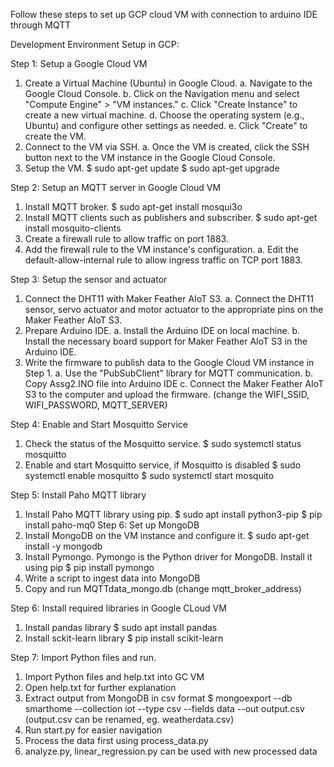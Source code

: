 Follow these steps to set up GCP cloud VM with connection to arduino IDE through MQTT

Development Environment Setup in GCP:

Step 1: Setup a Google Cloud VM
1) Create a Virtual Machine (Ubuntu) in Google Cloud.
a. Navigate to the Google Cloud Console.
b. Click on the Navigation menu and select "Compute Engine" > "VM instances."
c. Click "Create Instance" to create a new virtual machine.
d. Choose the operating system (e.g., Ubuntu) and configure other settings as needed.
e. Click "Create" to create the VM.
2) Connect to the VM via SSH.
a. Once the VM is created, click the SSH button next to the VM instance in the Google Cloud Console.
3) Setup the VM.
$ sudo apt-get update
$ sudo apt-get upgrade

Step 2: Setup an MQTT server in Google Cloud VM
1) Install MQTT broker.
$ sudo apt-get install mosqui3o
2) Install MQTT clients such as publishers and subscriber.
$ sudo apt-get install mosquito-clients
3) Create a firewall rule to allow traffic on port 1883.
4) Add the firewall rule to the VM instance's configuration.
a. Edit the default-allow-internal rule to allow ingress traffic on TCP port 1883.

Step 3: Setup the sensor and actuator
1) Connect the DHT11 with Maker Feather AIoT S3.
a. Connect the DHT11 sensor, servo actuator and motor actuator to the appropriate pins on the Maker Feather AIoT S3.
2) Prepare Arduino IDE.
a. Install the Arduino IDE on local machine.
b. Install the necessary board support for Maker Feather AIoT S3 in the Arduino IDE.
3) Write the firmware to publish data to the Google Cloud VM instance in Step 1.
a. Use the "PubSubClient" library for MQTT communication.
b. Copy Assg2.INO file into Arduino IDE
c. Connect the Maker Feather AIoT S3 to the computer and upload the firmware. (change the WIFI_SSID, WIFI_PASSWORD, MQTT_SERVER)

Step 4: Enable and Start Mosquitto Service
1) Check the status of the Mosquitto service.
$ sudo systemctl status mosquitto
2) Enable and start Mosquitto service, if Mosquitto is disabled
$ sudo systemctl enable mosquitto
$ sudo systemctl start mosquito

Step 5: Install Paho MQTT library
1) Install Paho MQTT library using pip.
$ sudo apt install python3-pip
$ pip install paho-mq0
Step 6: Set up MongoDB
1) Install MongoDB on the VM instance and configure it.
$ sudo apt-get install -y mongodb
2) Install Pymongo. Pymongo is the Python driver for MongoDB. Install it using pip
$ pip install pymongo
3) Write a script to ingest data into MongoDB
4) Copy and run MQTTdata_mongo.db (change mqtt_broker_address)

Step 6: Install required libraries in Google CLoud VM
1) Install pandas library
$ sudo apt install pandas
2) Install sckit-learn library
$ pip install scikit-learn

Step 7: Import Python files and run.
1) Import Python files and help.txt into GC VM
2) Open help.txt for further explanation
3) Extract output from MongoDB in csv format
$ mongoexport --db smarthome --collection iot --type csv --fields data --out output.csv (output.csv can be renamed, eg. weatherdata.csv)
4) Run start.py for easier navigation
5) Process the data first using process_data.py
6) analyze.py, linear_regression.py can be used with new processed data
